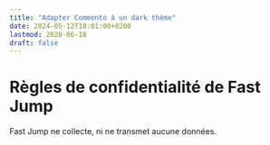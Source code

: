 ```yaml
---
title: "Adapter Commento à un dark thème"
date: 2024-05-12T18:01:00+0200
lastmod: 2020-06-18
draft: false
---
```


# Règles de confidentialité de Fast Jump

Fast Jump ne collecte, ni ne transmet aucune données.